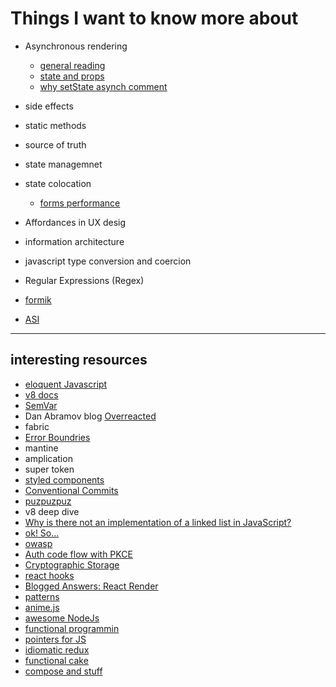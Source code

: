# Things I want to know more about

- Asynchronous rendering 

  - [general reading](https://stackoverflow.com/questions/52886075/why-is-getderivedstatefromprops-is-a-static-method)
  - [state and props](https://reactjs.org/docs/faq-state.html#what-is-the-difference-between-state-and-props)
  - [why setState asynch comment](https://github.com/facebook/react/issues/11527#issuecomment-360199710)

- side effects

- static methods

- source of truth

- state managemnet 

- state colocation
  - [forms performance](https://epicreact.dev/improve-the-performance-of-your-react-forms/)

- Affordances in UX desig

- information architecture

- javascript type conversion and coercion

- Regular Expressions (Regex) 

- [formik](https://formik.org/)

- [ASI](https://stackoverflow.com/questions/2846283/what-are-the-rules-for-javascripts-automatic-semicolon-insertion-asi)

---

## interesting resources

- [eloquent Javascript](https://eloquentjavascript.net/)
- [v8 docs](https://v8.dev/blog/ignition-interpreter)
- [SemVar](https://semver.org/)
- Dan Abramov blog [Overreacted](https://overreacted.io/)
- fabric
- [Error Boundries](https://meticulous.ai/blog/react-error-boundaries-complete-guide/)
- mantine
- amplication
- super token
- [styled components](https://styled-components.com/docs/basics)
- [Conventional Commits](https://www.conventionalcommits.org/en/v1.0.0/)
- [puzpuzpuz](https://puzpuzpuz.io/)
- v8 deep dive
- [Why is there not an implementation of a linked list in JavaScript?](https://stackoverflow.com/questions/72297950/why-is-there-not-an-implementation-of-a-linked-list-in-javascript)
- [ok! So...](https://okso.app/)
- [owasp](https://owasp.org/)
- [Auth code flow with PKCE](https://cloudentity.com/developers/basics/oauth-grant-types/authorization-code-with-pkce/)
- [Cryptographic Storage](https://cheatsheetseries.owasp.org/cheatsheets/Cryptographic_Storage_Cheat_Sheet.html)
- [react hooks](https://www.netlify.com/blog/2019/03/11/deep-dive-how-do-react-hooks-really-work/) 
- [Blogged Answers: React Render](https://blog.isquaredsoftware.com/2020/05/blogged-answers-a-mostly-complete-guide-to-react-rendering-behavior/)
- [patterns](https://www.patterns.dev/)
- [anime.js](https://animejs.com/)
- [awesome NodeJs](https://github.com/sindresorhus/awesome-nodejs)
- [functional programmin](https://maryrosecook.com/blog/post/a-practical-introduction-to-functional-programming)
- [pointers for JS](https://daveceddia.com/javascript-references/)
- [idiomatic redux](https://blog.isquaredsoftware.com/2017/05/idiomatic-redux-tao-of-redux-part-1/)
- [functional cake](https://probablydance.com/2016/02/27/functional-programming-is-not-popular-because-it-is-weird/)
- [compose and stuff](https://levelup.gitconnected.com/compose-pipe-and-curry-from-scratch-99b417608d57)
